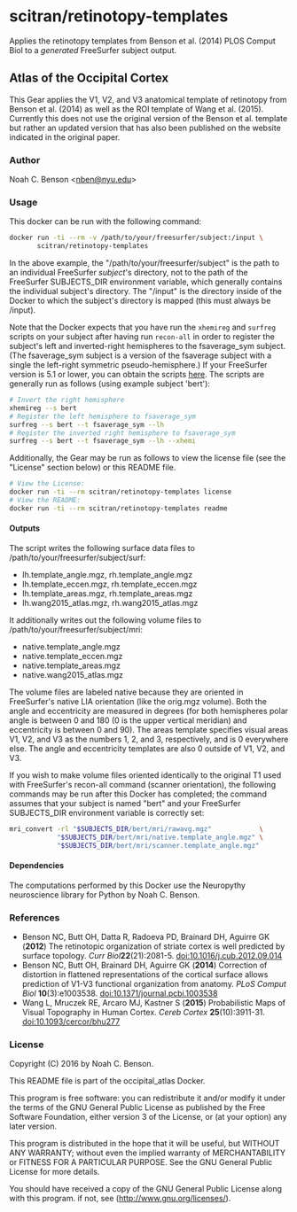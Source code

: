 # scitran/retinotopy-templates
Applies the retinotopy templates from Benson et al. (2014) PLOS Comput Biol to
a *generated* FreeSurfer subject output.


## Atlas of the Occipital Cortex

This Gear applies the V1, V2, and V3 anatomical template of retinotopy from
Benson et al. (2014) as well as the ROI template of Wang et al. (2015).
Currently this does not use the original version of the Benson et al. template
but rather an updated version that has also been published on the website
indicated in the original paper.


### Author

Noah C. Benson &lt;<nben@nyu.edu>&gt;


### Usage

This docker can be run with the following command:

```bash
docker run -ti --rm -v /path/to/your/freesurfer/subject:/input \
       scitran/retinotopy-templates
```

In the above example, the "/path/to/your/freesurfer/subject" is the path to an
individual FreeSurfer *subject*'s directory, not to the path of the FreeSurfer
SUBJECTS_DIR environment variable, which generally contains the individual
subject's directory. The "/input" is the directory inside of the Docker to which
the subject's directory is mapped (this must always be /input).

Note that the Docker expects that you have run the `xhemireg` and `surfreg`
scripts on your subject after having run `recon-all` in order to register the
subject's left and inverted-right hemispheres to the fsaverage_sym subject. (The
fsaverage_sym subject is a version of the fsaverage subject with a single the
left-right symmetric pseudo-hemisphere.) If your FreeSurfer version is 5.1 or
lower, you can obtain the scripts
[here](https://surfer.nmr.mgh.harvard.edu/fswiki/Xhemi). The scripts are
generally run as follows (using example subject 'bert'):

```bash
# Invert the right hemisphere
xhemireg --s bert
# Register the left hemisphere to fsaverage_sym
surfreg --s bert --t fsaverage_sym --lh
# Register the inverted right hemisphere to fsaverage_sym
surfreg --s bert --t fsaverage_sym --lh --xhemi
```

Additionally, the Gear may be run as follows to view the license file
(see the "License" section below) or this README file.

```bash
# View the License:
docker run -ti --rm scitran/retinotopy-templates license
# View the README:
docker run -ti --rm scitran/retinotopy-templates readme
```

#### Outputs
The script writes the following surface data files to
/path/to/your/freesurfer/subject/surf:
* lh.template_angle.mgz, rh.template_angle.mgz
* lh.template_eccen.mgz, rh.template_eccen.mgz
* lh.template_areas.mgz, rh.template_areas.mgz
* lh.wang2015_atlas.mgz, rh.wang2015_atlas.mgz

It additionally writes out the following volume files to
/path/to/your/freesurfer/subject/mri:

* native.template_angle.mgz
* native.template_eccen.mgz
* native.template_areas.mgz
* native.wang2015_atlas.mgz

The volume files are labeled native because they are oriented in FreeSurfer's
native LIA orientation (like the orig.mgz volume). Both the angle and
eccentricity are measured in degrees (for both hemispheres polar angle is
between 0 and 180 (0 is the upper vertical meridian) and eccentricity is between
0 and 90). The areas template specifies visual areas V1, V2, and V3 as the numbers
1, 2, and 3, respectively, and is 0 everywhere else. The angle and eccentricity
templates are also 0 outside of V1, V2, and V3.

If you wish to make volume files oriented identically to the original T1 used
with FreeSurfer's recon-all command (scanner orientation), the following
commands may be run after this Docker has completed; the command assumes that
your subject is named "bert" and your FreeSurfer SUBJECTS_DIR environment
variable is correctly set:

```bash
mri_convert -rl "$SUBJECTS_DIR/bert/mri/rawavg.mgz"            \
            "$SUBJECTS_DIR/bert/mri/native.template_angle.mgz" \
            "$SUBJECTS_DIR/bert/mri/scanner.template_angle.mgz"
```

#### Dependencies
The computations performed by this Docker use the Neuropythy neuroscience
library for Python by Noah C. Benson.


### References

* Benson NC, Butt OH, Datta R, Radoeva PD, Brainard DH, Aguirre GK  (**2012**)
  The retinotopic organization of striate cortex is well predicted by surface
  topology. _Curr Biol_**22**(21):2081-5.
  [doi:10.1016/j.cub.2012.09.014](http://www.ncbi.nlm.nih.gov/pubmed/23041195)
* Benson NC, Butt OH, Brainard DH, Aguirre GK (**2014**) Correction of
  distortion in flattened representations of the cortical surface allows
  prediction of V1-V3 functional organization from anatomy. _PLoS Comput Biol_
  **10**(3):e1003538.
  [doi:10.1371/journal.pcbi.1003538](http://www.ncbi.nlm.nih.gov/pubmed/24676149)
* Wang L, Mruczek RE, Arcaro MJ, Kastner S (**2015**) Probabilistic Maps of
  Visual Topography in Human Cortex. _Cereb Cortex_ **25**(10):3911-31.
  [doi:10.1093/cercor/bhu277](http://www.ncbi.nlm.nih.gov/pubmed/25452571)


### License

Copyright (C) 2016 by Noah C. Benson.

This README file is part of the occipital_atlas Docker.

This program is free software: you can redistribute it and/or modify
it under the terms of the GNU General Public License as published by
the Free Software Foundation, either version 3 of the License, or (at
your option) any later version.

This program is distributed in the hope that it will be useful, but
WITHOUT ANY WARRANTY; without even the implied warranty of
MERCHANTABILITY or FITNESS FOR A PARTICULAR PURPOSE.  See the GNU
General Public License for more details.

You should have received a copy of the GNU General Public License
along with this program.  if not, see (http://www.gnu.org/licenses/).
